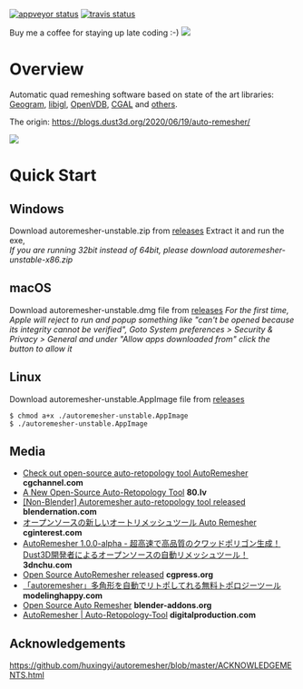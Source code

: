 [![appveyor status](https://ci.appveyor.com/api/projects/status/github/huxingyi/autoremesher?branch=master&svg=true)](https://ci.appveyor.com/project/huxingyi/autoremesher) [![travis status](https://travis-ci.org/huxingyi/autoremesher.svg?branch=master)](https://travis-ci.org/huxingyi/autoremesher)  

Buy me a coffee for staying up late coding :-) [![](https://www.paypalobjects.com/en_US/i/btn/btn_donate_SM.gif)](https://www.paypal.com/cgi-bin/webscr?cmd=_donations&business=GHALWLWXYGCU6&item_name=Support+me+coding+in+my+spare+time&currency_code=AUD&source=url)  

# Overview
Automatic quad remeshing software based on state of the art libraries: [Geogram](http://alice.loria.fr/index.php/software/4-library/75-geogram.html), [libigl](https://github.com/libigl), [OpenVDB](https://www.openvdb.org/), [CGAL](https://www.cgal.org/) and [others](https://github.com/huxingyi/autoremesher/blob/master/ACKNOWLEDGEMENTS.html).

The origin: https://blogs.dust3d.org/2020/06/19/auto-remesher/

![](https://repository-images.githubusercontent.com/273084732/92388100-d691-11ea-838b-327efca8bf62)   

# Quick Start

## Windows
Download autoremesher-unstable.zip from [releases](https://github.com/huxingyi/autoremesher/releases)
Extract it and run the exe,  
*If you are running 32bit instead of 64bit, please download autoremesher-unstable-x86.zip*

## macOS
Download autoremesher-unstable.dmg file from [releases](https://github.com/huxingyi/autoremesher/releases)
*For the first time, Apple will reject to run and popup something like "can't be opened because its integrity cannot be verified", Goto System preferences > Security & Privacy > General and under "Allow apps downloaded from" click the button to allow it*

## Linux
Download autoremesher-unstable.AppImage file from [releases](https://github.com/huxingyi/autoremesher/releases)
```
$ chmod a+x ./autoremesher-unstable.AppImage
$ ./autoremesher-unstable.AppImage
```

## Media
- [Check out open-source auto-retopology tool AutoRemesher](http://www.cgchannel.com/2020/08/check-out-open-source-auto-retopology-tool-autoremesher/) **cgchannel.com**  
- [A New Open-Source Auto-Retopology Tool](https://80.lv/articles/a-new-open-source-auto-retopology-tool/) **80.lv**  
- [[Non-Blender] Autoremesher auto-retopology tool released](https://www.blendernation.com/2020/08/18/non-blender-autoremesher-auto-retopology-tool-released/) **blendernation.com**  
- [オープンソースの新しいオートリメッシュツール Auto Remesher](https://cginterest.com/2020/08/20/%e3%82%aa%e3%83%bc%e3%83%97%e3%83%b3%e3%82%bd%e3%83%bc%e3%82%b9%e3%81%ae%e6%96%b0%e3%81%97%e3%81%84%e3%82%aa%e3%83%bc%e3%83%88%e3%83%aa%e3%83%a1%e3%83%83%e3%82%b7%e3%83%a5%e3%83%84%e3%83%bc%e3%83%ab-a/) **cginterest.com**  
- [AutoRemesher 1.0.0-alpha - 超高速で高品質のクワッドポリゴン生成！Dust3D開発者によるオープンソースの自動リメッシュツール！](https://3dnchu.com/archives/autoremesher-1-0-0-alpha/) **3dnchu.com**  
- [Open Source AutoRemesher released](https://cgpress.org/archives/open-source-remesher.html) **cgpress.org**  
- [「autoremesher」多角形を自動でリトポしてれる無料トポロジーツール](https://modelinghappy.com/archives/30339) **modelinghappy.com**  
- [Open Source Auto Remesher](https://blender-addons.org/open-source-auto-remesher/) **blender-addons.org**  
- [AutoRemesher | Auto-Retopology-Tool](https://www.digitalproduction.com/2020/08/05/autoremesher-auto-retopology-tool/) **digitalproduction.com**  

## Acknowledgements
https://github.com/huxingyi/autoremesher/blob/master/ACKNOWLEDGEMENTS.html

